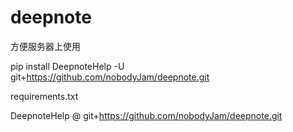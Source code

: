 # deepnote

方便服务器上使用

pip install DeepnoteHelp -U git+https://github.com/nobodyJam/deepnote.git

requirements.txt

DeepnoteHelp @ git+https://github.com/nobodyJam/deepnote.git

